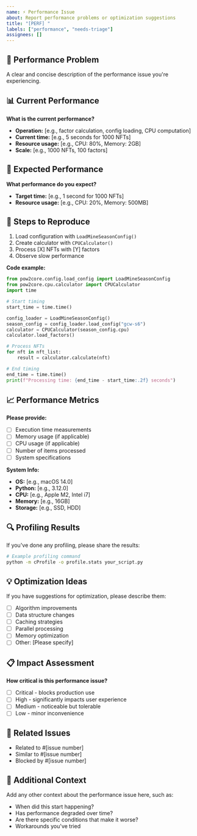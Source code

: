 ```yaml
---
name: ⚡ Performance Issue
about: Report performance problems or optimization suggestions
title: "[PERF] "
labels: ["performance", "needs-triage"]
assignees: []
---
```


## 🐌 Performance Problem

A clear and concise description of the performance issue you're experiencing.

## 📊 Current Performance

**What is the current performance?**
- **Operation:** [e.g., factor calculation, config loading, CPU computation]
- **Current time:** [e.g., 5 seconds for 1000 NFTs]
- **Resource usage:** [e.g., CPU: 80%, Memory: 2GB]
- **Scale:** [e.g., 1000 NFTs, 100 factors]

## 🎯 Expected Performance

**What performance do you expect?**
- **Target time:** [e.g., 1 second for 1000 NFTs]
- **Resource usage:** [e.g., CPU: 20%, Memory: 500MB]

## 🔄 Steps to Reproduce

1. Load configuration with `LoadMineSeasonConfig()`
2. Create calculator with `CPUCalculator()`
3. Process [X] NFTs with [Y] factors
4. Observe slow performance

**Code example:**
```python
from pow2core.config.load_config import LoadMineSeasonConfig
from pow2core.cpu.calculator import CPUCalculator
import time

# Start timing
start_time = time.time()

config_loader = LoadMineSeasonConfig()
season_config = config_loader.load_config("gcw-s6")
calculator = CPUCalculator(season_config.cpu)
calculator.load_factors()

# Process NFTs
for nft in nft_list:
    result = calculator.calculate(nft)

# End timing
end_time = time.time()
print(f"Processing time: {end_time - start_time:.2f} seconds")
```

## 📈 Performance Metrics

**Please provide:**
- [ ] Execution time measurements
- [ ] Memory usage (if applicable)
- [ ] CPU usage (if applicable)
- [ ] Number of items processed
- [ ] System specifications

**System Info:**
- **OS:** [e.g., macOS 14.0]
- **Python:** [e.g., 3.12.0]
- **CPU:** [e.g., Apple M2, Intel i7]
- **Memory:** [e.g., 16GB]
- **Storage:** [e.g., SSD, HDD]

## 🔍 Profiling Results

If you've done any profiling, please share the results:

```bash
# Example profiling command
python -m cProfile -o profile.stats your_script.py
```

## 💡 Optimization Ideas

If you have suggestions for optimization, please describe them:

- [ ] Algorithm improvements
- [ ] Data structure changes
- [ ] Caching strategies
- [ ] Parallel processing
- [ ] Memory optimization
- [ ] Other: [Please specify]

## 📋 Impact Assessment

**How critical is this performance issue?**
- [ ] Critical - blocks production use
- [ ] High - significantly impacts user experience
- [ ] Medium - noticeable but tolerable
- [ ] Low - minor inconvenience

## 🔗 Related Issues

- Related to #[issue number]
- Similar to #[issue number]
- Blocked by #[issue number]

## 📝 Additional Context

Add any other context about the performance issue here, such as:
- When did this start happening?
- Has performance degraded over time?
- Are there specific conditions that make it worse?
- Workarounds you've tried 